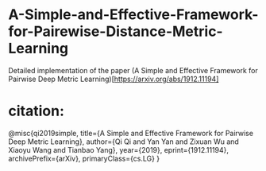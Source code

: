 # A-Simple-and-Effective-Framework-for-Pairewise-Distance-Metric-Learning
Detailed implementation of the paper (A Simple and Effective Framework for Pairwise Deep Metric Learning)[https://arxiv.org/abs/1912.11194]

# citation:

@misc{qi2019simple,
    title={A Simple and Effective Framework for Pairwise Deep Metric Learning},
    author={Qi Qi and Yan Yan and Zixuan Wu and Xiaoyu Wang and Tianbao Yang},
    year={2019},
    eprint={1912.11194},
    archivePrefix={arXiv},
    primaryClass={cs.LG}
}
